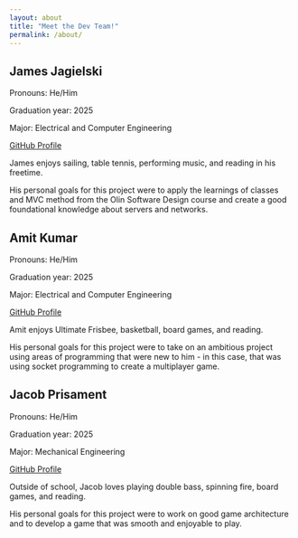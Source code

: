 ```yaml
---
layout: about
title: "Meet the Dev Team!"
permalink: /about/
---
```


## James Jagielski 
Pronouns: He/Him

Graduation year: 2025

Major: Electrical and Computer Engineering

[GitHub Profile](github.com/James-Jagielski)

James enjoys sailing, table tennis, performing music, and reading in his freetime. 

His personal goals for this project were to apply the learnings of classes and MVC method from the Olin Software Design course and create a good foundational knowledge about servers and networks. 

## Amit Kumar
Pronouns: He/Him

Graduation year: 2025

Major: Electrical and Computer Engineering

[GitHub Profile](github.com/amit-kumarh)

Amit enjoys Ultimate Frisbee, basketball, board games, and reading.

His personal goals for this project were to take on an ambitious project using areas of programming that were new to him - in this case, that was using socket programming to create a multiplayer game.

## Jacob Prisament
Pronouns: He/Him

Graduation year: 2025

Major: Mechanical Engineering

[GitHub Profile](github.com/jprism)

Outside of school, Jacob loves playing double bass, spinning fire, board games, and reading.

His personal goals for this project were to work on good game architecture and to develop a game that was smooth and enjoyable to play. 
